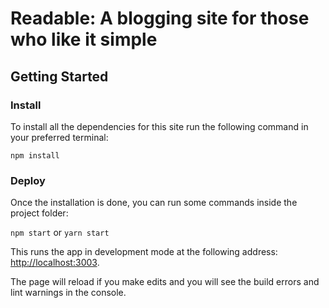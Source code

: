 # Readable: A blogging site for those who like it simple

## Getting Started

### Install

To install all the dependencies for this site run the following command in your preferred terminal:

```shell
npm install
```

### Deploy

Once the installation is done, you can run some commands inside the project folder:

`npm start` or `yarn start`

This runs the app in development mode at the following address: [http://localhost:3003](http://localhost:3003).

The page will reload if you make edits and you will see the build errors and lint warnings in the console.
